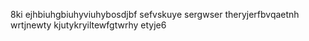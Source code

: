 8ki
ejhbiuhgbiuhyviuhybosdjbf
sefvskuye
sergwser
theryjerfbvqaetnh
wrtjnewty
kjutykryiltewfgtwrhy
etyje6
